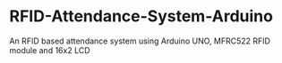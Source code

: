 # RFID-Attendance-System-Arduino
An RFID based attendance system using Arduino UNO, MFRC522 RFID module and 16x2 LCD
